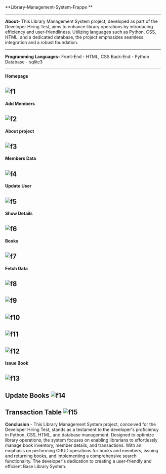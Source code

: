 
**Library-Management-System-Frappe **

---
**About-**
      This Library Management System project, developed as part of the Developer Hiring Test, aims to enhance library operations by introducing efficiency and user-friendliness. Utilizing languages such as Python, CSS, HTML, and a dedicated database, the project emphasizes seamless integration and a robust foundation. 

---
**Programming Languages-**
   Front-End - HTML, CSS
   Back-End - Python
   Database - sqlite3
   
---
**Homepage**

![f1](https://github.com/sakshipatil767/Library_Management_System-Frappe/assets/150012640/03bfad75-0397-4c88-81a7-769affc86077)
---
**Add Members**

![f2](https://github.com/sakshipatil767/Library_Management_System-Frappe/assets/150012640/990f3c5b-0342-461e-9b8a-3ceaa8448858)
---
**About project**

![f3](https://github.com/sakshipatil767/Library_Management_System-Frappe/assets/150012640/d5a45365-4721-46d6-8b45-6df9675a7390)
---
**Members Data**

![f4](https://github.com/sakshipatil767/Library_Management_System-Frappe/assets/150012640/84da622e-fed9-445b-bc97-4bffee050b53)
---
**Update User**

![f5](https://github.com/sakshipatil767/Library_Management_System-Frappe/assets/150012640/54173794-5a9b-47e4-ba90-6240a1ecf856)
---
**Show Details**

![f6](https://github.com/sakshipatil767/Library_Management_System-Frappe/assets/150012640/de01c6f0-ecb2-4080-b32f-403fcddef70b)
---
**Books**

![f7](https://github.com/sakshipatil767/Library_Management_System-Frappe/assets/150012640/8cfb47d0-936f-4c66-9300-ae944fe34dda)
---
**Fetch Data**

![f8](https://github.com/sakshipatil767/Library_Management_System-Frappe/assets/150012640/ddb1f099-8ce3-4b2a-a192-039b97839ae9)
---
![f9](https://github.com/sakshipatil767/Library_Management_System-Frappe/assets/150012640/73ad466f-9555-49a0-a0b5-78acf2dfff44)
---
![f10](https://github.com/sakshipatil767/Library_Management_System-Frappe/assets/150012640/1a907bc8-e0ae-48d5-8117-5fd6ee41e209)
---
![f11](https://github.com/sakshipatil767/Library_Management_System-Frappe/assets/150012640/383f1118-29da-4b0a-84f6-f66ceea864f9)
---
![f12](https://github.com/sakshipatil767/Library_Management_System-Frappe/assets/150012640/ca6a644a-8b58-4692-bb50-ef77d5bd94f3)
---
**Issue Book**

![f13](https://github.com/sakshipatil767/Library_Management_System-Frappe/assets/150012640/1836cbfa-fb23-4647-801b-ad62489cb786)
---
**Update Books**
![f14](https://github.com/sakshipatil767/Library_Management_System-Frappe/assets/150012640/82939217-33e7-48e3-8a6d-c7eeb7cb1354)
---
**Transaction Table**
![f15](https://github.com/sakshipatil767/Library_Management_System-Frappe/assets/150012640/755f9ce1-9417-4120-8842-f0a3a873c1f6)
---



**Conclusion** -
         This Library Management System project, conceived for the Developer Hiring Test, stands as a testament to the developer's proficiency in Python, CSS, HTML, and database management. Designed to optimize library operations, the system focuses on enabling librarians to effortlessly manage book inventory, member details, and transactions. With an emphasis on performing CRUD operations for books and members, issuing and returning books, and implementing a comprehensive search functionality. The developer's dedication to creating a user-friendly and efficient Base Library System.





